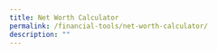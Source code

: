 ```yaml
---
title: Net Worth Calculator
permalink: /financial-tools/net-worth-calculator/
description: ""
---
```

